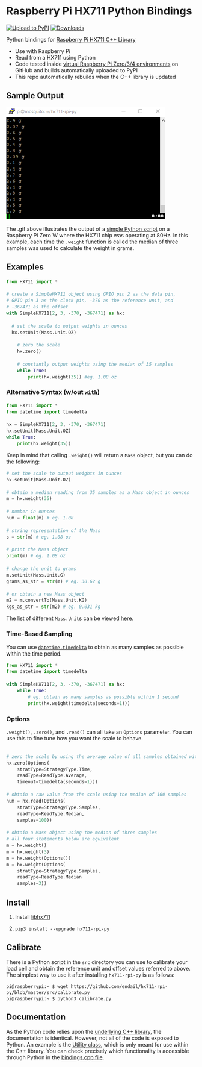 # Raspberry Pi HX711 Python Bindings

[![Upload to PyPI](https://github.com/endail/hx711-rpi-py/actions/workflows/build_and_upload.yml/badge.svg)](https://github.com/endail/hx711-rpi-py/actions/workflows/build_and_upload.yml) [![Downloads](https://pepy.tech/badge/hx711-rpi-py)](https://pepy.tech/project/hx711-rpi-py)

Python bindings for [Raspberry Pi HX711 C++ Library](https://github.com/endail/hx711)

- Use with Raspberry Pi
- Read from a HX711 using Python
- Code tested inside [virtual Raspberry Pi Zero/3/4 environments](.github/workflows/build_and_upload.yml) on GitHub and builds automatically uploaded to PyPI
- This repo automatically rebuilds when the C++ library is updated

## Sample Output

![hx711.gif](hx711.gif)

The .gif above illustrates the output of a [simple Python script](src/test.py) on a Raspberry Pi Zero W where the HX711 chip was operating at 80Hz. In this example, each time the `.weight` function is called the median of three samples was used to calculate the weight in grams.

## Examples

```python
from HX711 import *

# create a SimpleHX711 object using GPIO pin 2 as the data pin,
# GPIO pin 3 as the clock pin, -370 as the reference unit, and
# -367471 as the offset
with SimpleHX711(2, 3, -370, -367471) as hx:

  # set the scale to output weights in ounces
  hx.setUnit(Mass.Unit.OZ)

    # zero the scale
    hx.zero()

    # constantly output weights using the median of 35 samples
    while True:
        print(hx.weight(35)) #eg. 1.08 oz
```

### Alternative Syntax (w/out `with`)

```python
from HX711 import *
from datetime import timedelta

hx = SimpleHX711(2, 3, -370, -367471)
hx.setUnit(Mass.Unit.OZ)
while True:
    print(hx.weight(35))
```

Keep in mind that calling `.weight()` will return a `Mass` object, but you can do the following:

```python
# set the scale to output weights in ounces
hx.setUnit(Mass.Unit.OZ)

# obtain a median reading from 35 samples as a Mass object in ounces
m = hx.weight(35)

# number in ounces
num = float(m) # eg. 1.08

# string representation of the Mass
s = str(m) # eg. 1.08 oz

# print the Mass object
print(m) # eg. 1.08 oz

# change the unit to grams
m.setUnit(Mass.Unit.G)
grams_as_str = str(m) # eg. 30.62 g

# or obtain a new Mass object
m2 = m.convertTo(Mass.Unit.KG)
kgs_as_str = str(m2) # eg. 0.031 kg
```

The list of different `Mass.Unit`s can be viewed [here](https://github.com/endail/hx711#mass).

### Time-Based Sampling

You can use [`datetime.timedelta`](https://docs.python.org/3/library/datetime.html#timedelta-objects) to obtain as many samples as possible within the time period.

```python
from HX711 import *
from datetime import timedelta

with SimpleHX711(2, 3, -370, -367471) as hx:
    while True:
        # eg. obtain as many samples as possible within 1 second
        print(hx.weight(timedelta(seconds=1)))
```

### Options

`.weight()`, `.zero()`, and `.read()` can all take an `Options` parameter. You can use this to fine tune how you want the scale to behave.

```python

# zero the scale by using the average value of all samples obtained within 1 second
hx.zero(Options(
    stratType=StrategyType.Time,
    readType=ReadType.Average,
    timeout=timedelta(seconds=1)))

# obtain a raw value from the scale using the median of 100 samples
num = hx.read(Options(
    stratType=StrategyType.Samples,
    readType=ReadType.Median,
    samples=100))

# obtain a Mass object using the median of three samples
# all four statements below are equivalent
m = hx.weight()
m = hx.weight(3)
m = hx.weight(Options())
m = hx.weight(Options(
    stratType=StrategyType.Samples,
    readType=ReadType.Median
    samples=3))
```

## Install

1. Install [libhx711](https://github.com/endail/hx711)

2. `pip3 install --upgrade hx711-rpi-py`

## Calibrate

There is a Python script in the `src` directory you can use to calibrate your load cell and obtain the reference unit and offset values referred to above. The simplest way to use it after installing `hx711-rpi-py` is as follows:

```console
pi@raspberrypi:~ $ wget https://github.com/endail/hx711-rpi-py/blob/master/src/calibrate.py
pi@raspberrypi:~ $ python3 calibrate.py
```

## Documentation

As the Python code relies upon the [underlying C++ library](https://github.com/endail/hx711#documentation), the documentation is identical. However, not all of the code is exposed to Python. An example is the [Utility class](https://github.com/endail/hx711/blob/master/include/Utility.h), which is only meant for use within the C++ library. You can check precisely which functionality is accessible through Python in the [bindings.cpp file](src/bindings.cpp).
